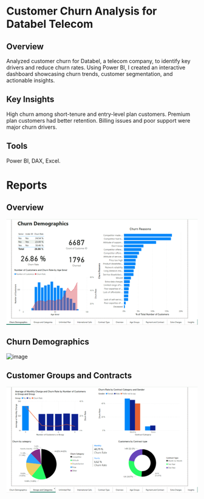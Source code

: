 # Customer Churn Analysis for Databel Telecom
## Overview
Analyzed customer churn for Databel, a telecom company, to identify key drivers and reduce churn rates. Using Power BI, I created an interactive dashboard showcasing churn trends, customer segmentation, and actionable insights.

## Key Insights
High churn among short-tenure and entry-level plan customers.
Premium plan customers had better retention.
Billing issues and poor support were major churn drivers.

## Tools
Power BI, DAX, Excel.

# Reports
## Overview
![image](https://github.com/ykabir19/Visualizations/blob/main/PowerBi/Analysing%20customer%20Churn/Churn%20Demographics.png)
## Churn Demographics
![image]()
## Customer Groups and Contracts
![image](https://github.com/ykabir19/Visualizations/blob/main/PowerBi/Analysing%20customer%20Churn/Customer%20groups%20and%20contracts.png)
